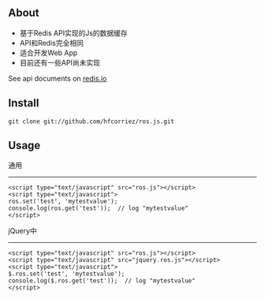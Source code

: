 ## About

- 基于Redis API实现的Js的数据缓存
- API和Redis完全相同
- 适合开发Web App
- 目前还有一些API尚未实现

See api documents  on [redis.io](http://redis.io/commands)

## Install

    git clone git://github.com/hfcorriez/ros.js.git

## Usage
通用
____

    <script type="text/javascript" src="ros.js"></script>
    <script type="text/javascript">
    ros.set('test', 'mytestvalue');
    console.log(ros.get('test'));  // log "mytestvalue"
    </script>

jQuery中
____

    <script type="text/javascript" src="ros.js"></script>
    <script type="text/javascript" src="jquery.ros.js"></script>
    <script type="text/javascript">
    $.ros.set('test', 'mytestvalue');
    console.log($.ros.get('test'));  // log "mytestvalue"
    </script>